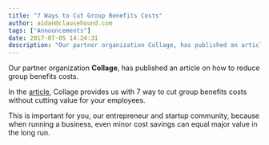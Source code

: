 ```yaml
---
title: "7 Ways to Cut Group Benefits Costs"
author: aidan@clausehound.com
tags: ["Announcements"]
date: 2017-07-05 14:24:31
description: "Our partner organization Collage, has published an article on how to reduce group benefits costs."
---
```




Our partner organization **Collage**, has published an article on how to reduce group benefits costs.

In the [article](https://www.collage.co/magazine/7-ways-cut-group-benefits-costs/), Collage provides us with 7 way to cut group benefits costs without cutting value for your employees.

This is important for you, our entrepreneur and startup community, because when running a business, even minor cost savings can equal major value in the long run.
